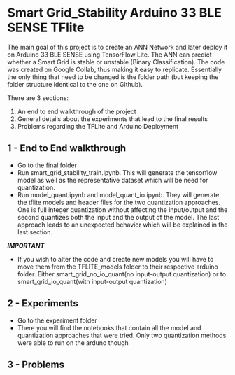 # Smart Grid_Stability Arduino 33 BLE SENSE TFlite

The main goal of this project is to create an ANN Network and later deploy it on Arduino 33 BLE SENSE using TensorFlow Lite. The ANN can predict whether a Smart Grid is stable or unstable (Binary Classification). The code was created on Google Collab, thus making it easy to replicate. Essentially the only thing that need to be changed is the folder path (but keeping the folder structure identical to the one on Github).

There are 3 sections:

1. An end to end walkthrough of the project
2. General details about the experiments that lead to the final results
3. Problems regarding the TFLite and Arduino Deployment

## 1 - End to End walkthrough

- Go to the final folder
- Run smart_grid_stability_train.ipynb. This will generate the tensorflow model as well as the representative dataset which will be need for quantization.
- Run model_quant.ipynb and model_quant_io.ipynb. They will generate the tflite models and header files for the two quantization approaches. One is full integer quantization without affecting the input/output and the second quantizes both the input and the output of the model. The last approach leads to an unexpected behavior which will be explained in the last section. 

***IMPORTANT***
- If you wish to alter the code and create new models you will have to move them from the TFLITE_models folder to their respective arduino folder. Either smart_grid_no_io_quant(no input-output quantization) or to smart_grid_io_quant(with input-output quantization)


## 2 - Experiments

- Go to the experiment folder
- There you will find the notebooks that contain all the model and quantization approaches that were tried. Only two quantization methods were able to run on the arduno though

## 3 - Problems
